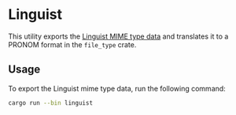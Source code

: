 # Linguist 

This utility exports the [Linguist MIME type data](https://github.com/github-linguist/linguist/blob/main/lib/linguist/languages.yml) and
translates it to a PRONOM format in the `file_type` crate.

## Usage

To export the Linguist mime type data, run the following command:

```sh
cargo run --bin linguist
```
